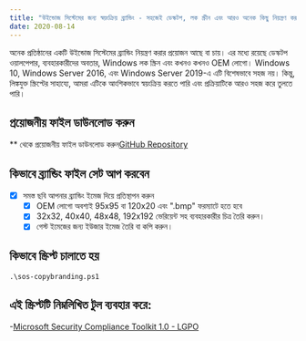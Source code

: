 ```yaml
---
title: "উইন্ডোজ সিস্টেমের জন্য স্বয়ংক্রিয় ব্র্যান্ডিং - সহজেই ডেস্কটপ, লক স্ক্রীন এবং আরও অনেক কিছু নিয়ন্ত্রণ করুন"
date: 2020-08-14
---
```



অনেক প্রতিষ্ঠানের একটি উইন্ডোজ সিস্টেমের ব্র্যান্ডিং নিয়ন্ত্রণ করার প্রয়োজন আছে বা চায়।
এর মধ্যে রয়েছে ডেস্কটপ ওয়ালপেপার, ব্যবহারকারীদের অবতার, Windows লক স্ক্রিন এবং কখনও কখনও OEM লোগো।
Windows 10, Windows Server 2016, এবং Windows Server 2019-এ এটি বিশেষভাবে সহজ নয়।
কিন্তু, লিঙ্কযুক্ত স্ক্রিপ্টের সাহায্যে, আমরা এটিকে আংশিকভাবে স্বয়ংক্রিয় করতে পারি এবং প্রক্রিয়াটিকে আরও সহজ করে তুলতে পারি।

## প্রয়োজনীয় ফাইল ডাউনলোড করুন

** থেকে প্রয়োজনীয় ফাইল ডাউনলোড করুন[GitHub Repository](https://github.com/simeononsecurity/Windows-Branding-Script)

## কিভাবে ব্র্যান্ডিং ফাইল সেট আপ করবেন

- [X] সমস্ত ছবি আপনার ব্র্যান্ডিং ইমেজ দিয়ে প্রতিস্থাপন করুন
  - [X] OEM লোগো অবশ্যই 95x95 বা 120x20 এবং ".bmp" ফরম্যাটে হতে হবে
  - [X] 32x32, 40x40, 48x48, 192x192 ভেরিয়েন্ট সহ ব্যবহারকারীর চিত্র তৈরি করুন।
  - [X] গেস্ট ইমেজের জন্য ইউজার ইমেজ তৈরি বা কপি করুন।

## কিভাবে স্ক্রিপ্ট চালাতে হয়
```
.\sos-copybranding.ps1
```

## এই স্ক্রিপ্টটি নিম্নলিখিত টুল ব্যবহার করে:

-[Microsoft Security Compliance Toolkit 1.0 - LGPO](https://www.microsoft.com/en-us/download/details.aspx?id=55319)
